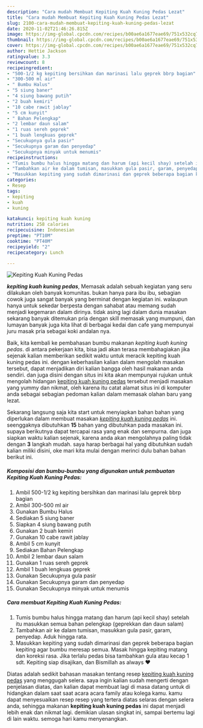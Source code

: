 ```yaml
---
description: "Cara mudah Membuat Kepiting Kuah Kuning Pedas Lezat"
title: "Cara mudah Membuat Kepiting Kuah Kuning Pedas Lezat"
slug: 2100-cara-mudah-membuat-kepiting-kuah-kuning-pedas-lezat
date: 2020-11-02T21:46:26.815Z
image: https://img-global.cpcdn.com/recipes/b00ae6a1677eae69/751x532cq70/kepiting-kuah-kuning-pedas-foto-resep-utama.jpg
thumbnail: https://img-global.cpcdn.com/recipes/b00ae6a1677eae69/751x532cq70/kepiting-kuah-kuning-pedas-foto-resep-utama.jpg
cover: https://img-global.cpcdn.com/recipes/b00ae6a1677eae69/751x532cq70/kepiting-kuah-kuning-pedas-foto-resep-utama.jpg
author: Hettie Jackson
ratingvalue: 3.3
reviewcount: 8
recipeingredient:
- "500-1/2 kg kepiting bersihkan dan marinasi lalu geprek bbrp bagian"
- "300-500 ml air"
- " Bumbu Halus"
- "5 siung baner"
- "4 siung bawang putih"
- "2 buah kemiri"
- "10 cabe rawit jablay"
- "5 cm kunyit"
- " Bahan Pelengkap"
- "2 lembar daun salam"
- "1 ruas sereh geprek"
- "1 buah lengkuas geprek"
- "Secukupnya gula pasir"
- "Secukupnya garam dan penyedap"
- "Secukupnya minyak untuk menumis"
recipeinstructions:
- "Tumis bumbu halus hingga matang dan harum (api kecil shay) setelah itu masukkan semua bahan pelengkap (geprekkan dan daun salam)"
- "Tambahkan air ke dalam tumisan, masukkan gula pasir, garam, penyedap. Aduk hingga rata."
- "Masukkan kepiting yang sudah dimarinasi dan geprek beberapa bagian kepiting agar bumbu meresap semua. Masak hingga kepiting matang dan koreksi rasa. Jika terlalu pedas bisa tambahkan gula atau kecap 1 sdt. Kepiting siap disajikan, dan Bismillah as always ❤️"
categories:
- Resep
tags:
- kepiting
- kuah
- kuning

katakunci: kepiting kuah kuning 
nutrition: 258 calories
recipecuisine: Indonesian
preptime: "PT10M"
cooktime: "PT40M"
recipeyield: "2"
recipecategory: Lunch

---
```



![Kepiting Kuah Kuning Pedas](https://img-global.cpcdn.com/recipes/b00ae6a1677eae69/751x532cq70/kepiting-kuah-kuning-pedas-foto-resep-utama.jpg)

<b><i>kepiting kuah kuning pedas</i></b>, Memasak adalah sebuah kegiatan yang seru dilakukan oleh banyak komunitas. bukan hanya para ibu ibu, sebagian cowok juga sangat banyak yang berminat dengan kegiatan ini. walaupun hanya untuk sekedar berpesta dengan sahabat atau memang sudah menjadi kegemaran dalam dirinya. tidak asing lagi dalam dunia masakan sekarang banyak ditemukan pria dengan skill memasak yang mumpuni, dan lumayan banyak juga kita lihat di berbagai kedai dan cafe yang mempunyai juru masak pria sebagai koki andalan nya.



Baik, kita kembali ke pembahasan bumbu makanan <i>kepiting kuah kuning pedas</i>. di antara pekerjaan kita, bisa jadi akan terasa membahagiakan jika sejenak kalian memberikan sedikit waktu untuk meracik kepiting kuah kuning pedas ini. dengan keberhasilan kalian dalam mengolah masakan tersebut, dapat menjadikan diri kalian bangga oleh hasil makanan anda sendiri. dan juga disini dengan situs ini kita akan mempunyai rujukan untuk mengolah hidangan <u>kepiting kuah kuning pedas</u> tersebut menjadi masakan yang yummy dan nikmat, oleh karena itu catat alamat situs ini di komputer anda sebagai sebagian pedoman kalian dalam memasak olahan baru yang lezat.


Sekarang langsung saja kita start untuk menyiapkan bahan bahan yang diperlukan dalam membuat masakan <u><i>kepiting kuah kuning pedas</i></u> ini. seenggaknya dibutuhkan <b>15</b> bahan yang dibutuhkan pada masakan ini. supaya berikutnya dapat tercapai rasa yang enak dan sempurna. dan juga siapkan waktu kalian sejenak, karena anda akan mengolahnya paling tidak dengan <b>3</b> langkah mudah. saya harap berbagai hal yang dibutuhkan sudah kalian miliki disini, oke mari kita mulai dengan merinci dulu bahan bahan berikut ini.

<!--inarticleads1-->

##### Komposisi dan bumbu-bumbu yang digunakan untuk pembuatan Kepiting Kuah Kuning Pedas:

1. Ambil 500-1/2 kg kepiting bersihkan dan marinasi lalu geprek bbrp bagian
1. Ambil 300-500 ml air
1. Gunakan  Bumbu Halus
1. Sediakan 5 siung baner
1. Siapkan 4 siung bawang putih
1. Gunakan 2 buah kemiri
1. Gunakan 10 cabe rawit jablay
1. Ambil 5 cm kunyit
1. Sediakan  Bahan Pelengkap
1. Ambil 2 lembar daun salam
1. Gunakan 1 ruas sereh geprek
1. Ambil 1 buah lengkuas geprek
1. Gunakan Secukupnya gula pasir
1. Gunakan Secukupnya garam dan penyedap
1. Gunakan Secukupnya minyak untuk menumis




<!--inarticleads2-->

##### Cara membuat Kepiting Kuah Kuning Pedas:

1. Tumis bumbu halus hingga matang dan harum (api kecil shay) setelah itu masukkan semua bahan pelengkap (geprekkan dan daun salam)
1. Tambahkan air ke dalam tumisan, masukkan gula pasir, garam, penyedap. Aduk hingga rata.
1. Masukkan kepiting yang sudah dimarinasi dan geprek beberapa bagian kepiting agar bumbu meresap semua. Masak hingga kepiting matang dan koreksi rasa. Jika terlalu pedas bisa tambahkan gula atau kecap 1 sdt. Kepiting siap disajikan, dan Bismillah as always ❤️




Diatas adalah sedikit bahasan masakan tentang resep <u>kepiting kuah kuning pedas</u> yang menggugah selera. saya ingin kalian sudah mengerti dengan penjelasan diatas, dan kalian dapat membuat lagi di masa datang untuk di hidangkan dalam saat saat acara acara family atau kolega kamu. kamu dapat menyesuaikan resep resep yang tertera diatas selaras dengan selera anda, sehingga makanan <b>kepiting kuah kuning pedas</b> ini dapat menjadi lebih enak dan nikmat lagi. demikian ulasan singkat ini, sampai bertemu lagi di lain waktu. semoga hari kamu menyenangkan.
